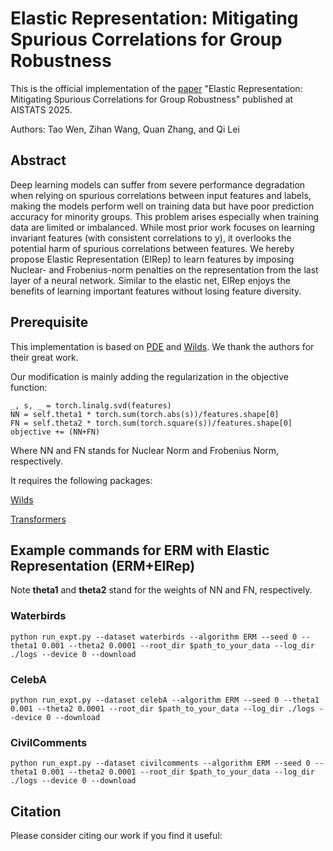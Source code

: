 # Elastic Representation: Mitigating Spurious Correlations for Group Robustness

This is the official implementation of the [paper]() "Elastic Representation: Mitigating Spurious Correlations for Group Robustness" published at AISTATS 2025.

Authors: Tao Wen, Zihan Wang, Quan Zhang, and Qi Lei

## Abstract

Deep learning models can suffer from severe performance degradation when relying on spurious correlations between input features and labels, making the models perform well on training data but have poor prediction accuracy for minority groups. This problem arises especially when training data are limited or imbalanced. While most prior work focuses on learning invariant features (with consistent correlations to y), it overlooks the potential harm of spurious correlations between features. We hereby propose Elastic Representation (ElRep) to learn features by imposing Nuclear- and Frobenius-norm penalties on the representation from the last layer of a neural network. Similar to the elastic net, ElRep enjoys the benefits of learning important features without losing feature diversity.

## Prerequisite

This implementation is based on [PDE](https://github.com/uclaml/PDE) and [Wilds](https://github.com/p-lambda/wilds). We thank the authors for their great work. 

Our modification is mainly adding the regularization in the objective function:

```
_, s, _ = torch.linalg.svd(features)
NN = self.theta1 * torch.sum(torch.abs(s))/features.shape[0]
FN = self.theta2 * torch.sum(torch.square(s))/features.shape[0]
objective += (NN+FN)
```

Where NN and FN stands for Nuclear Norm and Frobenius Norm, respectively.

It requires the following packages:

[Wilds](https://github.com/p-lambda/wilds)

[Transformers](https://huggingface.co/docs/transformers/en/installation)

## Example commands for ERM with Elastic Representation (ERM+ElRep)

Note **theta1** and **theta2** stand for the weights of NN and FN, respectively.

### Waterbirds

```
python run_expt.py --dataset waterbirds --algorithm ERM --seed 0 --theta1 0.001 --theta2 0.0001 --root_dir $path_to_your_data --log_dir ./logs --device 0 --download
```

### CelebA
```
python run_expt.py --dataset celebA --algorithm ERM --seed 0 --theta1 0.001 --theta2 0.0001 --root_dir $path_to_your_data --log_dir ./logs --device 0 --download
```

### CivilComments
```
python run_expt.py --dataset civilcomments --algorithm ERM --seed 0 --theta1 0.001 --theta2 0.0001 --root_dir $path_to_your_data --log_dir ./logs --device 0 --download
```

## Citation
Please consider citing our work if you find it useful:
```

```